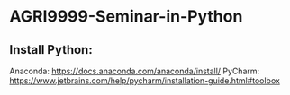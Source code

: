 # AGRI9999-Seminar-in-Python
## Install Python:
Anaconda: https://docs.anaconda.com/anaconda/install/
PyCharm: https://www.jetbrains.com/help/pycharm/installation-guide.html#toolbox
